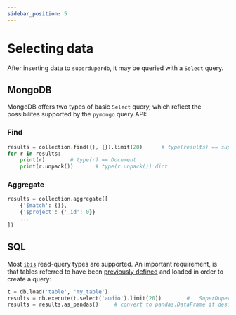 ```yaml
---
sidebar_position: 5
---
```


# Selecting data

After inserting data to `superduperdb`, it may be queried with a `Select` query.

## MongoDB

MongoDB offers two types of basic `Select` query, which reflect the possibilites supported 
by the `pymongo` query API:

### Find

```python
results = collection.find({}, {}).limit(20)      # type(results) == superduperdb.base.cursor.SuperDuperCursor
for r in results:
    print(r)        # type(r) == Document
    print(r.unpack())       # type(r.unpack()) dict
```

### Aggregate

```python
results = collection.aggregate([
    {'$match': {}},
    {'$project': {'_id': 0}}
    ...
])
```

## SQL

Most [`ibis`](https://ibis-project.org/) read-query types are supported. An important requirement, is that tables referred to have 
been [previously defined](./data_encodings_and_schemas.md) and loaded in order to create a query:

```python
t = db.load('table', 'my_table')
results = db.execute(t.select('audio').limit(20))        #   SuperDuperCursor
results = results.as_pandas()     # convert to pandas.DataFrame if desired
```